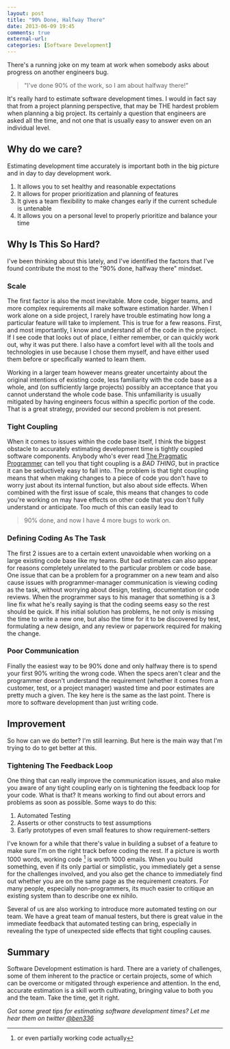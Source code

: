 ```yaml
---
layout: post
title: "90% Done, Halfway There"
date: 2013-06-09 19:45
comments: true
external-url:
categories: [Software Development]
---
```


There's a running joke on my team at work when somebody asks about progress on another engineers bug.  

>"I've done 90% of the work, so I am about halfway there!" 

It's really hard to estimate software development times.  I would in fact say that from a project planning perspective, that may be THE hardest problem when planning a big project.  Its certainly a question that engineers are asked all the time, and not one that is usually easy to answer even on an individual level.  

<!-- more -->

## Why do we care?

Estimating development time accurately is important both in the big picture and in day to day development work.  

1. It allows you to set healthy and reasonable expectations
2. It allows for proper prioritization and planning of features
3. It gives a team flexibility to make changes early if the current schedule is untenable
4. It allows you on a personal level to properly prioritize and balance your time

## Why Is This So Hard?

I've been thinking about this lately, and I've identified the factors that I've found contribute the most to the "90% done, halfway there" mindset.

### Scale

The first factor is also the most inevitable.  More code, bigger teams, and more complex requirements all make software estimation harder.  When I work alone on a side project, I rarely have trouble estimating how long a particular feature will take to implement.  This is true for a few reasons.  First, and most importantly, I know and understand all of the code in the project.  If I see code that looks out of place, I either remember, or can quickly work out, why it was put there.  I also have a comfort level with all the tools and technologies in use because I chose them myself, and have either used them before or specifically wanted to learn them.

Working in a larger team however means greater uncertainty about the original intentions of existing code, less familiarity with the code base as a whole, and (on sufficiently large projects) possibly an acceptance that you cannot understand the whole code base.  This unfamiliarity is usually mitigated by having engineers focus within a specific portion of the code.  That is a great strategy, provided our second problem is not present.

### Tight Coupling

When it comes to issues within the code base itself, I think the biggest obstacle to accurately estimating development time is tightly coupled software components.  Anybody who's ever read [The Pragmatic Programmer][pragmatic] can tell you that tight coupling is a *BAD THING*, but in practice it can be seductively easy to fall into.  The problem is that tight coupling means that when making changes to a piece of code you don't have to worry just about its internal function, but also about side effects.  When combined with the first issue of scale, this means that changes to code you're working on may have effects on other code that you don't fully understand or anticipate.  Too much of this can easily lead to 

>90% done, and now I have 4 more bugs to work on.

### Defining Coding As The Task

The first 2 issues are to a certain extent unavoidable when working on a large existing code base like my teams.  But bad estimates can also  appear for reasons completely unrelated to the particular problem or code base. One issue that can be a problem for a programmer on a new team and also cause issues with programmer-manager communication is viewing coding as the task, without worrying about design, testing, documentation or code reviews.  When the programmer says to his manager that something is a 3 line fix what he's really saying is that the coding seems easy so the rest should be quick.  If his initial solution has problems, he not only is missing the time to write a new one, but also the time for it to be discovered by test, formulating a new design, and any review or paperwork required for making the change.

### Poor Communication

Finally the easiest way to be 90% done and only halfway there is to spend your first 90% writing the wrong code.  When the specs aren't clear and the programmer doesn't understand the requirement (whether it comes from a customer, test, or a project manager)  wasted time and poor estimates are pretty much a given.  The key here is the same as the last point.  There is more to software development than just writing code.

## Improvement

So how can we do better?  I'm still learning.  But here is the main way that I'm trying to do to get better at this.

### Tightening The Feedback Loop

One thing that can really improve the communication issues, and also make you aware of any tight coupling early on is tightening the feedback loop for your code.  What is that?  It means working to find out about errors and problems as soon as possible. Some ways to do this:

1. Automated Testing
2. Asserts or other constructs to test assumptions
3. Early prototypes of even small features to show requirement-setters

I've known for a while that there's value in building a subset of a feature to make sure I'm on the right track before coding the rest.  If a picture is worth 1000 words, working code [^1] is worth 1000 emails.  When you build something, even if its only partial or simplistic, you immediately get a sense for the challenges involved, and you also get the chance to immediately find out whether you are on the same page as the requirement creators.  For many people, especially non-programmers, its much easier to critique an existing system than to describe one ex nihilo.

Several of us are also working to introduce more automated testing on our team.  We have a great team of manual testers, but there is great value in the immediate feedback that automated testing can bring, especially in revealing the type of unexpected side effects that tight coupling causes. 

## Summary

Software Development estimation is hard. There are a variety of challenges, some of them inherent to the practice or certain projects, some of which can be overcome or mitigated through experience and attention.  In the end, accurate estimation is a skill worth cultivating, bringing value to both you and the team. Take the time, get it right. 


*Got some great tips for estimating software development times? Let me hear them on twitter [@ben336][twitter]*


[^1]: or even partially working code actually

[pragmatic]:http://www.amazon.com/The-Pragmatic-Programmer-Journeyman-Master/dp/020161622X
[twitter]: https://www.twitter.com/ben336


